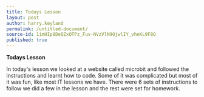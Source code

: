 ```yaml
---
title: Todays Lesson
layout: post
author: harry.keyland
permalink: /untitled-document/
source-id: 1imHIp8DeQZxOTPz_Fuv-NVzVlN9OjwlIY_vheKL9F8Q
published: true
---
```

**Todays Lesson**

In today's lesson we looked at a website called microbit and followed the instructions and learnt how to code. Some of it was complicated but  most of it was fun, like most IT lessons we have.  There were 6 sets of instructions to follow we did a few in the lesson and the rest were set for homework.

